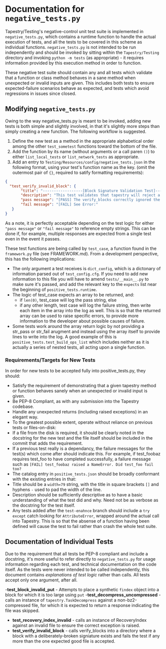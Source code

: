 # Documentation for `negative_tests.py`
Tapestry/Testing's negative-control unit test suite is implemented in `negative_tests.py`, which contains a runtime function to handle the actual execution of tests, and all the tests to be covered in this scheme as individual functions. `negative_tests.py` is not intended to be run independently and should be invoked by sitting within the `Tapestry/Testing` directory and invoking `python -m tests` (as appropriate) - it requires information provided by this execution method in order to function.

These negative test suite should contain any and all tests which validate that a function or class method behaves in a sane method when unexpected or invalid inputs are given. This includes both tests to ensure expected-failure scenarios behave as expected, and tests which avoid regressions in issues since closed.

## Modifying `negative_tests.py`
Owing to the way negative_tests.py is meant to be invoked, adding new tests is both simple and slightly involved, in that it's slightly more steps than simply creating a new function. The following workflow is suggested.

 1. Define the new test as a method in the appropriate alphabetical order among the other `test_sometest` functions toward the bottom of the file.
 2. Add the function by its name (without arguments or a call paren `()`) to either `list_local_tests` or `list_network_tests` as appropriate.
 3. Add an entry to `Testing/Resources/config/negative_tests.json` in the following format, using your test's function name as the key. (omit the outermost pair of `{}`, required to satify formatting requirements):
 ```JSON
 {
   "test_verify_invalid_block": {
        "title": "------------------[Block Signature Validation Test]------------------",
        "description": "This test validates that tapestry will reject a file with invalid signatures",
        "pass message": "[PASS] The verify_blocks correctly ignored the invalidly-signed file.",
        "fail message": "[FAIL] See Error:"
    }
}
```

As a note, it is perfectly acceptable depending on the test logic for either `"pass message"` or `"fail message"` to reference empty strings. This can be done if, for example, multiple responses are expected from a single test even in the event it passes.

These test functions are being called by `test_case`, a function found in the `framework.py` file (see FRAMEWORK.md). From a development perspective, this has the following implications:
- The only argument a test receives is `dict_config`, which is a dictonary of information parsed out of `test_config.cfg`. If you need to add new information to this file you will have to amend `tests/__main__.py` to make sure it's passed, and add the relevant key to the `expects` list near the beginning of `positive_tests.runtime`.
- The logic of test_case expects an array to be returned, and:
    - if `len(0)`, test_case will log the pass string, else
    - if any other length, test case will log the failure string, then write each item in the array into the log as well. This is so that the returned array can be used to raise specific errors, to provide more information to the developer about possible causes of failure.
- Some tests work around the array return logic by not providing a str_pass or str_fail arugment and instead using the array itself to provide lines to write into the log. A good example of this is `positive_tests.test_build_ops_list` which includes neither as it is actually a series of nested tests, all acting upon a single function.

### Requirements/Targets for New Tests
In order for new tests to be accepted fully into positive_tests.py, they should:
- Satisfy the requirement of demonstrating that a given tapestry method or function behaves sanely when an unexpected or invalid input is given.
- Be PEP-8 Compliant, as with any submission into the Tapestry codebase.
- Handle any unexpected returns (including raised exceptions) in an elegant way.
- To the greatest possible extent, operate without reliance on previous tests or files-on-disk:
 - If a file from the disk is required, it should be clearly noted in the docstring for the new test and the file itself should be included in the commit that adds the requirement.
 - If a previous test really is a dependancy, the failure messages for the test(s) which come after should indicate this. For example, if test_foobaz requires test_foo to have completed successfully, a failure message such as `[FAIL] test_foobaz raised a NameError. Did test_foo fail too?`
- The catalog entry in `positive_tests.json` should be broadly conformant with the existing entries in that:
 - Title should be a `width=79` string, with the title in square brackets `[]` and hyphens `-` used to pad the width of the line.
 - Description should be sufficiently descriptive as to have a basic understanding of what the test did and why. Need not be as verbose as the docstring for the test itself.
- Any tests added after the `test-enahnce` branch should include a `try except` catch looking for `AttributeError`, wrapped around the actual call into Tapestry. This is so that the absense of a function having been defined will cause the test to fail rather than crash the whole test suite.
 
## Documentation of Individual Tests
Due to the requirement that all tests be PEP-8 compliant and include a docstring, it's more useful to refer directly to `negative_tests.py` for usage information regarding each test, and technical documentation on the code itself. As the tests were never intended to be called independently, this document contains *explanations of test logic* rather than calls. All tests accept only one argument, after all.

-**test_block_invalid_put** - Attempts to place a synthetic `findex` object into a block for which it is too large using `put`
-**test_decompress_uncompressed** - calls an instance of `tapestry.TaskDecompress` against a non-bz2-compressed file, for which it is expected to return a response indicating the file was skipped.
- **test_recovery_index_invalid** - calls an instance of RecoveryIndex against an invalid file to ensure the correct exception is raised.
- **test_verify_invalid_block** - calls verify_blocks into a directory where a block with a deliberately-broken signiature exists and fails the test if any more than the one expected good file is accepted.